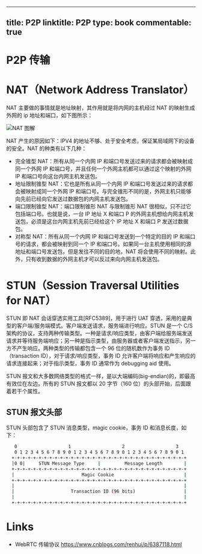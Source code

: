 
---
title: P2P
linktitle: P2P
type: book
commentable: true
---

# P2P 传输

# NAT（Network Address Translator）

NAT 主要做的事情就是地址映射，其作用就是将内网的主机经过 NAT 的映射生成外网的 ip 地址和端口，如下图所示：

![NAT 图解](https://assets.ng-tech.icu/item/D9GAxJ.md.png)

NAT 产生的原因如下：IPV4 的地址不够、处于安全考虑，保证某局域网下的设备的安全。NAT 的种类有以下几种：

- 完全锥型 NAT：所有从同一个内网 IP 和端口号发送过来的请求都会被映射成同一个外网 IP 和端口号，并且任何一个外网主机都可以通过这个映射的外网 IP 和端口号向这台内网主机发送包。
- 地址限制锥型 NAT：它也是所有从同一个内网 IP 和端口号发送过来的请求都会被映射成同一个外网 IP 和端口号。与完全锥形不同的是，外网主机只能够向先前已经向它发送过数据包的内网主机发送包。
- 端口限制锥型 NAT：端口限制锥形 NAT 与限制锥形 NAT 很相似，只不过它包括端口号。也就是说，一台 IP 地址 X 和端口 P 的外网主机想给内网主机发送包，必须是这台内网主机先前已经给这个 IP 地址 X 和端口 P 发送过数据包。
- 对称型 NAT：所有从同一个内网 IP 和端口号发送到一个特定的目的 IP 和端口号的请求，都会被映射到同一个 IP 和端口号。如果同一台主机使用相同的源地址和端口号发送包，但是发往不同的目的地，NAT 将会使用不同的映射。此外，只有收到数据的外网主机才可以反过来向内网主机发送包。

# STUN（Session Traversal Utilities for NAT）

STUN 即 NAT 会话穿透实用工具[RFC5389]，用于进行 UAT 穿透，采用的是典型的客户端/服务端模式。客户端发送请求，服务端进行响应。STUN 是一个 C/S 架构的协议，支持两种传输类型。一种是请求/响应类型，由客户端给服务端发送请求并等待服务端响应；另一种是指示类型，由服务器或者客户端发送指示，另一方不产生响应。两种类型的传输都包含一个 96 位的随机数作为事务 ID（transaction ID），对于请求/响应类型，事务 ID 允许客户端将响应和产生响应的请求连接起来；对于指示类型，事务 ID 通常作为 debugging aid 使用。

STUN 报文和大多数网络类型的格式一样，是以大端编码(big-endian)的，即最高有效位在左边。所有的 STUN 报文都以 20 字节（160 位）的头部开始，后面跟着若干个属性。

## STUN 报文头部

STUN 头部包含了 STUN 消息类型，magic cookie，事务 ID 和消息长度，如下：

```sh
   0                   1                   2                   3
   0 1 2 3 4 5 6 7 8 9 0 1 2 3 4 5 6 7 8 9 0 1 2 3 4 5 6 7 8 9 0 1
  +-+-+-+-+-+-+-+-+-+-+-+-+-+-+-+-+-+-+-+-+-+-+-+-+-+-+-+-+-+-+-+-+
  |0 0|     STUN Message Type     |         Message Length        |
  +-+-+-+-+-+-+-+-+-+-+-+-+-+-+-+-+-+-+-+-+-+-+-+-+-+-+-+-+-+-+-+-+
  |                         Magic Cookie                          |
  +-+-+-+-+-+-+-+-+-+-+-+-+-+-+-+-+-+-+-+-+-+-+-+-+-+-+-+-+-+-+-+-+
  |                                                               |
  |                     Transaction ID (96 bits)                  |
  |                                                               |
  +-+-+-+-+-+-+-+-+-+-+-+-+-+-+-+-+-+-+-+-+-+-+-+-+-+-+-+-+-+-+-+-+
```

# Links

- WebRTC 传输协议 https://www.cnblogs.com/renhui/p/6387118.html

    